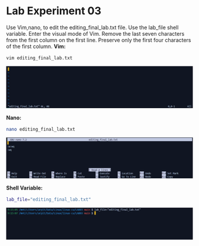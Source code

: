 # Lab Experiment 03

Use Vim,nano, to edit the editing_final_lab.txt file. Use the
lab_file shell variable. Enter the visual mode of Vim. Remove
the last seven characters from the first column on the first
line. Preserve only the first four characters of the first
column.
**Vim:**
```sh
vim editing_final_lab.txt
```

![alt text](image.png)

**Nano:**
```sh
nano editing_final_lab.txt
```

![alt text](image-1.png)

**Shell Variable:**
```sh
lab_file="editing_final_lab.txt"
```

![alt text](image-2.png)